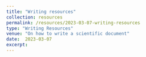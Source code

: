 ```yaml
---
title: "Writing resources"
collection: resources
permalink: /resources/2023-03-07-writing-resources
type: "Writing Resources"
venue: "On how to write a scientific document"
date:  2023-03-07
excerpt: 
---
```


